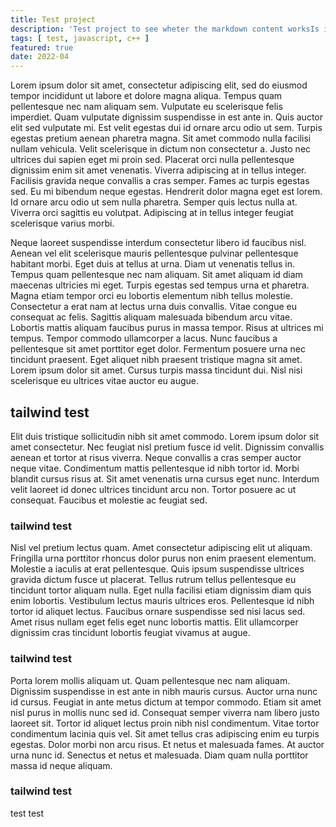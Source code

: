 ```yaml
---
title: Test project
description: 'Test project to see wheter the markdown content worksIs it working? Hello?? Is a break not allowed? Or is it just a problem with copying and pasting? Seems like the second option. Yay it works now :)'
tags: [ test, javascript, c++ ]
featured: true
date: 2022-04
---
```


Lorem ipsum dolor sit amet, consectetur adipiscing elit, sed do eiusmod tempor incididunt ut labore et dolore magna aliqua. Tempus quam pellentesque nec nam aliquam sem. Vulputate eu scelerisque felis imperdiet. Quam vulputate dignissim suspendisse in est ante in. Quis auctor elit sed vulputate mi. Est velit egestas dui id ornare arcu odio ut sem. Turpis egestas pretium aenean pharetra magna. Sit amet commodo nulla facilisi nullam vehicula. Velit scelerisque in dictum non consectetur a. Justo nec ultrices dui sapien eget mi proin sed. Placerat orci nulla pellentesque dignissim enim sit amet venenatis. Viverra adipiscing at in tellus integer. Facilisis gravida neque convallis a cras semper. Fames ac turpis egestas sed. Eu mi bibendum neque egestas. Hendrerit dolor magna eget est lorem. Id ornare arcu odio ut sem nulla pharetra. Semper quis lectus nulla at. Viverra orci sagittis eu volutpat. Adipiscing at in tellus integer feugiat scelerisque varius morbi.

Neque laoreet suspendisse interdum consectetur libero id faucibus nisl. Aenean vel elit scelerisque mauris pellentesque pulvinar pellentesque habitant morbi. Eget duis at tellus at urna. Diam ut venenatis tellus in. Tempus quam pellentesque nec nam aliquam. Sit amet aliquam id diam maecenas ultricies mi eget. Turpis egestas sed tempus urna et pharetra. Magna etiam tempor orci eu lobortis elementum nibh tellus molestie. Consectetur a erat nam at lectus urna duis convallis. Vitae congue eu consequat ac felis. Sagittis aliquam malesuada bibendum arcu vitae. Lobortis mattis aliquam faucibus purus in massa tempor. Risus at ultrices mi tempus. Tempor commodo ullamcorper a lacus. Nunc faucibus a pellentesque sit amet porttitor eget dolor. Fermentum posuere urna nec tincidunt praesent. Eget aliquet nibh praesent tristique magna sit amet. Lorem ipsum dolor sit amet. Cursus turpis massa tincidunt dui. Nisl nisi scelerisque eu ultrices vitae auctor eu augue.

## tailwind test

Elit duis tristique sollicitudin nibh sit amet commodo. Lorem ipsum dolor sit amet consectetur. Nec feugiat nisl pretium fusce id velit. Dignissim convallis aenean et tortor at risus viverra. Neque convallis a cras semper auctor neque vitae. Condimentum mattis pellentesque id nibh tortor id. Morbi blandit cursus risus at. Sit amet venenatis urna cursus eget nunc. Interdum velit laoreet id donec ultrices tincidunt arcu non. Tortor posuere ac ut consequat. Faucibus et molestie ac feugiat sed.

### tailwind test

Nisl vel pretium lectus quam. Amet consectetur adipiscing elit ut aliquam. Fringilla urna porttitor rhoncus dolor purus non enim praesent elementum. Molestie a iaculis at erat pellentesque. Quis ipsum suspendisse ultrices gravida dictum fusce ut placerat. Tellus rutrum tellus pellentesque eu tincidunt tortor aliquam nulla. Eget nulla facilisi etiam dignissim diam quis enim lobortis. Vestibulum lectus mauris ultrices eros. Pellentesque id nibh tortor id aliquet lectus. Faucibus ornare suspendisse sed nisi lacus sed. Amet risus nullam eget felis eget nunc lobortis mattis. Elit ullamcorper dignissim cras tincidunt lobortis feugiat vivamus at augue.

### tailwind test

Porta lorem mollis aliquam ut. Quam pellentesque nec nam aliquam. Dignissim suspendisse in est ante in nibh mauris cursus. Auctor urna nunc id cursus. Feugiat in ante metus dictum at tempor commodo. Etiam sit amet nisl purus in mollis nunc sed id. Consequat semper viverra nam libero justo laoreet sit. Tortor id aliquet lectus proin nibh nisl condimentum. Vitae tortor condimentum lacinia quis vel. Sit amet tellus cras adipiscing enim eu turpis egestas. Dolor morbi non arcu risus. Et netus et malesuada fames. At auctor urna nunc id. Senectus et netus et malesuada. Diam quam nulla porttitor massa id neque aliquam.

### tailwind test

test test
